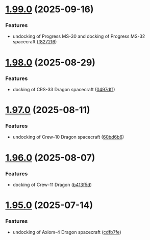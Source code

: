 # [1.99.0](https://github.com/corquaid/international-space-station-APIs/compare/v1.98.0...v1.99.0) (2025-09-16)


### Features

* undocking of Progress MS-30 and docking of Progress MS-32 spacecraft ([f8272f6](https://github.com/corquaid/international-space-station-APIs/commit/f8272f69e04b2682c8929c806e7d28a0f4e3be36))



# [1.98.0](https://github.com/corquaid/international-space-station-APIs/compare/v1.97.0...v1.98.0) (2025-08-29)


### Features

* docking of CRS-33 Dragon spacecraft ([0497df1](https://github.com/corquaid/international-space-station-APIs/commit/0497df1da29a8ddccfba73cbcd7963f4f2595a8b))



# [1.97.0](https://github.com/corquaid/international-space-station-APIs/compare/v1.96.0...v1.97.0) (2025-08-11)


### Features

* undocking of Crew-10 Dragon spacecraft ([60bd6b6](https://github.com/corquaid/international-space-station-APIs/commit/60bd6b6722b6d5888604ec1dc3eb345ab85ca876))



# [1.96.0](https://github.com/corquaid/international-space-station-APIs/compare/v1.95.0...v1.96.0) (2025-08-07)


### Features

* docking of Crew-11 Dragon ([b413f5d](https://github.com/corquaid/international-space-station-APIs/commit/b413f5d3dc37bced1891b39b6d91d3a740d0d639))



# [1.95.0](https://github.com/corquaid/international-space-station-APIs/compare/v1.94.0...v1.95.0) (2025-07-14)


### Features

* undocking of Axiom-4 Dragon spacecraft ([cdfb7fe](https://github.com/corquaid/international-space-station-APIs/commit/cdfb7fe0546588634f046b5862100ad1f0d96e8b))




